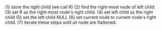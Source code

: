 (1) store the right child (we call R)
(2) find the right-most node of left child
(3) set R as the right-most node's right child.
(4) set left child as the right child
(5) set the left child NULL
(6) set current node to current node's right child.
(7) iterate these steps until all node are flattened.

